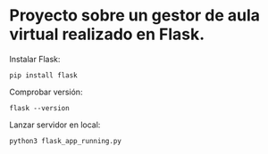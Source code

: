# Proyecto sobre un gestor de aula virtual realizado en Flask.

Instalar Flask:
```
pip install flask
```

Comprobar versión:
```
flask --version
```

Lanzar servidor en local:
```
python3 flask_app_running.py
```

```
```

```
```
